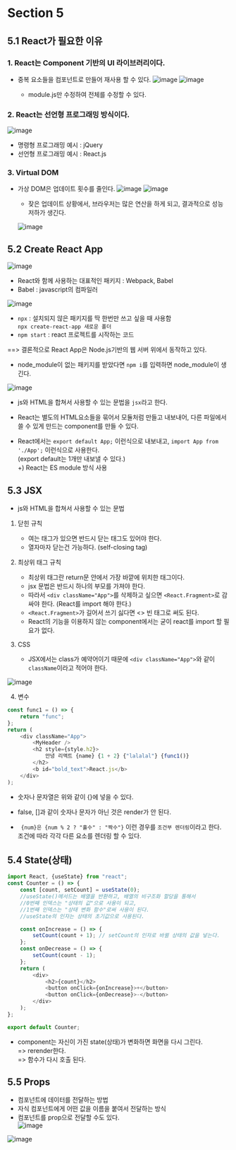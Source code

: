 # Section 5

## 5.1 React가 필요한 이유

### 1. React는 Component 기반의 UI 라이브러리이다.

-   중복 요소들을 컴포넌트로 만들어 재사용 할 수 있다.
    ![image](https://user-images.githubusercontent.com/70802352/177181872-9b10eb29-3207-4956-ab78-ee6f5b496381.png)
    ![image](https://user-images.githubusercontent.com/70802352/177182119-dc04a349-ef66-47fd-87f6-b3ebf0ccd197.png)

    -   module.js만 수정하여 전체를 수정할 수 있다.

### 2. React는 선언형 프로그래밍 방식이다.

![image](https://user-images.githubusercontent.com/70802352/177182725-9876fd63-a27c-421d-b044-1199dd17d7bf.png)

-   명령형 프로그래밍 예시 : jQuery
-   선언형 프로그래밍 예시 : React.js

### 3. Virtual DOM

-   가상 DOM은 업데이트 횟수를 줄인다.
    ![image](https://user-images.githubusercontent.com/70802352/177183175-d3adb5f7-bcd9-40bb-abd7-70d39641c878.png)
    ![image](https://user-images.githubusercontent.com/70802352/177183267-0198d6f8-c092-4ddc-b17c-afff6f571749.png)

    -   잦은 업데이트 상황에서, 브라우저는 많은 연산을 하게 되고, 결과적으로 성능 저하가 생긴다.

    ![image](https://user-images.githubusercontent.com/70802352/177183559-454b2949-bff9-46db-b2b3-77936eb025f2.png)

## 5.2 Create React App

![image](https://user-images.githubusercontent.com/70802352/177193643-7749ca97-2a36-4d93-8ebf-c026901bd8a5.png)

-   React와 함께 사용하는 대표적인 패키지 : Webpack, Babel
-   Babel : javascript의 컴파일러

![image](https://user-images.githubusercontent.com/70802352/177193832-e099253d-9e22-4309-844f-7b3200760c50.png)

-   `npx` : 설치되지 않은 패키지를 딱 한번만 쓰고 싶을 때 사용함  
    `npx create-react-app 새로운 폴더`
-   `npm start` : react 프로젝트를 시작하는 코드

==> 결론적으로 React App은 Node.js기반의 웹 서버 위에서 동작하고 있다.

-   node_module이 없는 패키지를 받았다면 `npm i`를 입력하면 node_module이 생긴다.

![image](https://user-images.githubusercontent.com/70802352/177197174-f6b2d6e3-4ac0-4c89-b0cd-d4a6a458c076.png)

-   js와 HTML을 합쳐서 사용할 수 있는 문법을 `jsx`라고 한다.
-   React는 별도의 HTML요소들을 묶어서 모듈처럼 만들고 내보내어, 다른 파일에서 쓸 수 있게 만드는 component를 만들 수 있다.

-   React에서는 `export default App;` 이런식으로 내보내고, `import App from './App';` 이런식으로 사용한다.  
     (export default는 1개만 내보낼 수 있다.)  
    +) React는 ES module 방식 사용

## 5.3 JSX

-   js와 HTML을 합쳐서 사용할 수 있는 문법

1. 닫힌 규칙

    - 여는 태그가 있으면 반드시 닫는 태그도 있어야 한다.
    - 열자마자 닫는건 가능하다. (self-closing tag)

2. 최상위 태그 규칙

    - 최상위 태그란 return문 안에서 가장 바깥에 위치한 태그이다.
    - jsx 문법은 반드시 하나의 부모를 가져야 한다.
    - 따라서 `<div className="App">`를 삭제하고 싶으면 `<React.Fragment>`로 감싸야 한다. (React를 import 해야 한다.)
    - `<React.Fragment>`가 길어서 쓰기 싫다면 <> 빈 태그로 써도 된다.
    - React의 기능을 이용하지 않는 component에서는 굳이 react를 import 할 필요가 없다.

3. CSS

    - JSX에서는 class가 예약어이기 때문에 `<div className="App">`와 같이 `className`이라고 적어야 한다.

![image](https://user-images.githubusercontent.com/70802352/177202607-22318a36-0967-44e5-ad1a-28aba5f5cde3.png)

4. 변수

```javascript
const func1 = () => {
    return "func";
};
return (
    <div className="App">
        <MyHeader />
        <h2 style={style.h2}>
            안녕 리액트 {name} {1 + 2} {"lalalal"} {func1()}
        </h2>
        <b id="bold_text">React.js</b>
    </div>
);
```

-   숫자나 문자열은 위와 같이 {}에 넣을 수 있다.
-   false, []과 같이 숫자나 문자가 아닌 것은 render가 안 된다.

-   ` {num}은 {num % 2 ? "홀수" : "짝수"}` 이런 경우를 `조건부 렌더링`이라고 한다.  
    조건에 따라 각각 다른 요소를 렌더링 할 수 있다.

## 5.4 State(상태)

```javascript
import React, {useState} from "react";
const Counter = () => {
    const [count, setCount] = useState(0);
    //useState()메서드는 배열을 반환하고, 배열의 비구조화 할당을 통해서
    //0번째 인덱스는 "상태의 값"으로 사용이 되고,
    //1번째 인덱스는 "상태 변화 함수"로써 사용이 된다.
    //useState의 인자는 상태의 초기값으로 사용된다.

    const onIncrease = () => {
        setCount(count + 1); // setCount의 인자로 바뀔 상태의 값을 넣는다.
    };
    const onDecrease = () => {
        setCount(count - 1);
    };
    return (
        <div>
            <h2>{count}</h2>
            <button onClick={onIncrease}>+</button>
            <button onClick={onDecrease}>-</button>
        </div>
    );
};

export default Counter;
```

-   component는 자신이 가진 state(상태)가 변화하면 화면을 다시 그린다.  
    => rerender한다.  
    => 함수가 다시 호출 된다.

## 5.5 Props

-   컴포넌트에 데이터를 전달하는 방법
-   자식 컴포넌트에게 어떤 값을 이름을 붙여서 전달하는 방식
-   컴포넌트를 prop으로 전달할 수도 있다.  
    ![image](https://user-images.githubusercontent.com/70802352/177264254-93705b0f-0db2-489e-a093-576eed41ae7c.png)

![image](https://user-images.githubusercontent.com/70802352/177264347-52ca0f18-bf78-4547-b257-753e5af2bfe6.png)
